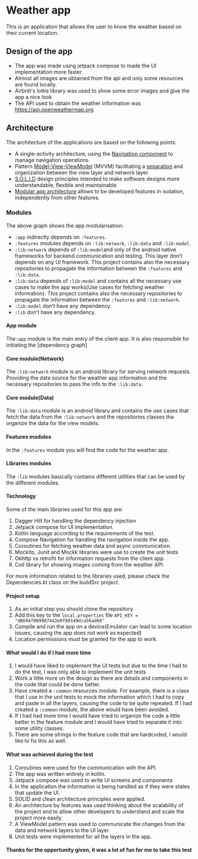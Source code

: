 # Weather app

This is an application that allows the user to know the weather based on their current location.

## Design of the app
- The app was made using jetpack compose to made the UI implementation more faster.
- Almost all images are obtained from the api and only some resources are found locally.
- Airbnb's lottie library was used to show some error images and give the app a nice look
- The API used to obtain the weather information was https://api.openweathermap.org

## Architecture

The architecture of the applications are based on the following points:

- A single-activity architecture, using the [Navigation component](https://developer.android.com/guide/navigation/navigation-getting-started) to manage navigation operations.
- Pattern [Model-View-ViewModel](https://en.wikipedia.org/wiki/Model%E2%80%93view%E2%80%93viewmodel) (MVVM) facilitating a [separation](https://en.wikipedia.org/wiki/Separation_of_concerns) and organization between the view layer and network layer.
- [S.O.L.I.D](https://en.wikipedia.org/wiki/SOLID) design principles intended to make software designs more understandable, flexible and maintainable.
- [Modular app architecture](https://proandroiddev.com/build-a-modular-android-app-architecture-25342d99de82) allows to be developed features in isolation, independently from other features.

### Modules

The above graph shows the app modularisation:
- `:app` indirectly depends on `:features`.
- `:features` modules depends on `:lib:network`, `:lib:data` and `:lib:model`.
- `:lib:network` depends of `:lib:model`and only of the android native frameworks for backend communication and testing. This layer don’t depends on any UI framework. This project contains also the necessary repositories to propagate the information between the `:features` and `:lib:data`.
- `:lib:data` depends of `:lib:model` and contains all the necessary use cases to make the app works(Use cases for fetching weather information). This project contains also the necessary repositories to propagate the information between the `:features` and `:lib:network`.
- `:lib:model` don’t have any dependency.
- `:lib` don’t have any dependency.

#### App module

The`:app` module is the main entry of the client app.  It is also responsible for initiating the [dependency graph]

#### Core module(Network)

The `:lib:network` module is an android library  for serving network requests. Providing the data source for the weather app information and the necessary repositories to pass the info to the `:lib:data`.

#### Core module(Data)

The `:lib:data` module is an android library  and contains the use cases that fetch the data from the `:lib:network` and the repositories classes tha organize the data for the view models.

#### Features modules

In the `:features` module you will find the code for the weather app.

#### Libraries modules

The `:lib` modules basically contains different utilities that can be used by the different modules.

#### Technology

Some of the main libraries used for this app are:

1. Dagger Hilt for handling the dependency injection
2. Jetpack compose for UI implementation.
3. Kotlin language according to the requirements of the test.
4. Compose Navigation for handling the navigation inside the app.
5. Coroutines for fetching weather data and async communication.
6. Mockito, Junit and Mockk libraries were use to create the unit tests
7. Okhttp vs retrofit for information requests from the client app.
8. Coil library for showing images coming from the weather API.

For more information related to the libraries used, please check the Dependencies.kt class on the buildSrc project.

#### Project setup

1. As an initial step you should clone the repository.
2. Add this key to the `local.properties` file `API_KEY = "d8694f0099874d2e0f80149dca56ad66"`
3. Compile and run the app on a device(Emulator can lead to some location issues, causing the app does not work as expected)
4. Location permissions must be granted for the app to work.


#### What would I do if I had more time

1. I would have liked to implement the UI tests but due to the time I had to do the test, I was only able to implement the unit tests
2. Work a little more on the design as there are details and components in the code that could be done better.
3. Have created a `:common` resources module. For example, there is a class that I use in the unit tests to mock the information which I had to copy and paste in all the layers, causing the code to be quite repeated. If I had created a `:common` module, the above would have been avoided.
4. If I had had more time I would have tried to organize the code a little better in the feature module and I would have tried to separate it into some utility classes.
5. There are some strings in the feature code that are hardcoded, I would like to fix this as well.

#### What was achieved during the test

1. Coroutines were used for the communication with the API.
2. The app was written entirely in kotlin.
3. Jetpack compose was used to write UI screens and components
4. In the application the information is being handled as if they were states that update the UI.
5. SOLID and clean architecture principles were applied.
6. An architecture by features was used thinking about the scalability of the project and to allow other developers to understand and scale the project more easily.
7. A ViewModel pattern was used to communicate the changes from the data and network layers to the UI layer.
8. Unit tests were implemented for all the layers in the app.

#### Thanks for the opportunity given, it was a lot of fun for me to take this test

